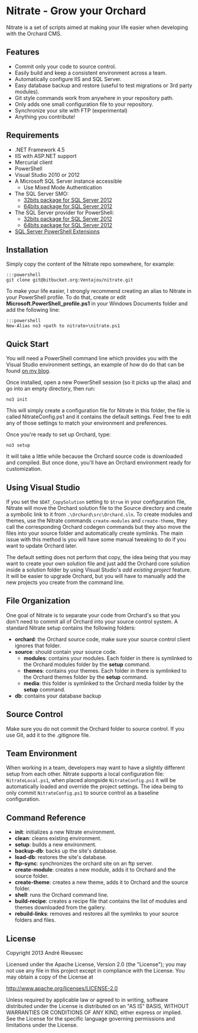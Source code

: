 Nitrate - Grow your Orchard
===

Nitrate is a set of scripts aimed at making your life easier when developing with the Orchard CMS.

Features
---

* Commit only your code to source control.
* Easily build and keep a consistent environment across a team.
* Automatically configure IIS and SQL Server.
* Easy database backup and restore (useful to test migrations or 3rd party modules).
* Git style commands work from anywhere in your repository path.
* Only adds one small configuration file to your repository. 
* Synchronize your site with FTP (experimental)
* Anything you contribute!

Requirements
---

* .NET Framework 4.5
* IIS with ASP.NET support
* Mercurial client
* PowerShell
* Visual Studio 2010 or 2012
* A Microsoft SQL Server instance accessible
	* Use Mixed Mode Authentication
* The SQL Server SMO:
	* [32bits package for SQL Server 2012](http://go.microsoft.com/fwlink/?LinkID=239658&clcid=0x409)
	* [64bits package for SQL Server 2012](http://go.microsoft.com/fwlink/?LinkID=239659&clcid=0x409)
* The SQL Server provider for PowerShell:
	* [32bits package for SQL Server 2012](http://go.microsoft.com/fwlink/?LinkID=239655&clcid=0x409)
	* [64bits package for SQL Server 2012](http://go.microsoft.com/fwlink/?LinkID=239656&clcid=0x409)
* [SQL Server PowerShell Extensions](http://sqlpsx.codeplex.com/)

Installation
---

Simply copy the content of the Nitrate repo somewhere, for example:

	:::powershell
    git clone git@bitbucket.org:Ventajou/nitrate.git

To make your life easier, I strongly recommend creating an alias to Nitrate in your PowerShell profile. To do that, create or edit **Microsoft.PowerShell_profile.ps1** in your Windows Documents folder and add the following line:

	:::powershell
	New-Alias no3 <path to nitrate>\nitrate.ps1

Quick Start
---

You will need a PowerShell command line which provides you with the Visual Studio environment settings, an example of how do do that can be found [on my blog](http://ventajou.com/all-in-one-command-prompt-for-windows-developers).

Once installed, open a new PowerShell session (so it picks up the alias) and go into an empty directory, then run:

	no3 init

This will simply create a configuration file for Nitrate in this folder, the file is called NitrateConfig.ps1 and it contains the default settings. Feel free to edit any of those settings to match your environment and preferences.

Once you're ready to set up Orchard, type:

	no3 setup

It will take a little while because the Orchard source code is downloaded and compiled. But once done, you'll have an Orchard environment ready for customization.

Using Visual Studio
---

If you set the `$DAT_CopySolution` setting to `$true` in your configuration file, Nitrate will move the Orchard solution file to the Source directory and create a symbolic link to it from `.\Orchard\src\Orchard.sln`. To create modules and themes, use the Nitrate commands `create-modules` and `create-theme`, they call the corresponding Orchard codegen commands but they also move the files into your source folder and automatically create symlinks. The main issue with this method is you will have some manual tweaking to do if you want to update Orchard later.

The default setting does not perform that copy, the idea being that you may want to create your own solution file and just add the Orchard core solution inside a solution folder by using Visual Studio's _add existing project_ feature. It will be easier to upgrade Orchard, but you will have to manually add the new projects you create from the command line. 

File Organization
---

One goal of Nitrate is to separate your code from Orchard's so that you don't need to commit all of Orchard into your source control system. A standard Nitrate setup contains the following folders:

* **orchard**: the Orchard source code, make sure your source control client ignores that folder.
* **source**: should contain your source code.
	* **modules**: contains your modules. Each folder in there is symlinked to the Orchard modules folder by the **setup** command.
	* **themes**: contains your themes. Each folder in there is symlinked to the Orchard themes folder by the **setup** command.
	* **media**: this folder is symlinked to the Orchard media folder by the **setup** command.
* **db**: contains your database backup

Source Control
---

Make sure you do not commit the Orchard folder to source control. If you use Git, add it to the .gitignore file.

Team Environment
---

When working in a team, developers may want to have a slightly different setup from each other. Nitrate supports a local configuration file: `NitrateLocal.ps1`, when placed alongside `NitrateConfig.ps1` it will be automatically loaded and override the project settings. The idea being to only commit `NitrateConfig.ps1` to source control as a baseline configuration.

Command Reference
---

* **init**: initializes a new Nitrate environment.
* **clean**: cleans existing environment.
* **setup**: builds a new environment.
* **backup-db**: backs up the site's database.
* **load-db**: restores the site's database.
* **ftp-sync**: synchronizes the orchard site on an ftp server.
* **create-module**: creates a new module, adds it to Orchard and the source folder.
* **create-theme**: creates a new theme, adds it to Orchard and the source folder.
* **shell**: runs the Orchard command line.
* **build-recipe**: creates a recipe file that contains the list of modules and themes downloaded from the gallery.
* **rebuild-links**: removes and restores all the symlinks to your source folders and files.

License
---

Copyright 2013 André Rieussec

Licensed under the Apache License, Version 2.0 (the "License"); you may not use any file in this project except in compliance with the License. You may obtain a copy of the License at

<http://www.apache.org/licenses/LICENSE-2.0>

Unless required by applicable law or agreed to in writing, software distributed under the License is distributed on an "AS IS" BASIS, WITHOUT WARRANTIES OR CONDITIONS OF ANY KIND, either express or implied. See the License for the specific language governing permissions and limitations under the License.